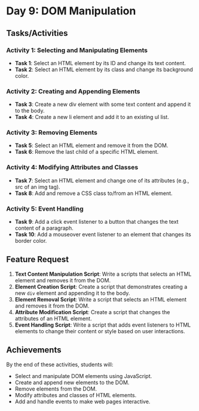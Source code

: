 # Day 9: DOM Manipulation

## Tasks/Activities

### Activity 1: Selecting and Manipulating Elements

- **Task 1**: Select an HTML element by its ID and change its text content.
- **Task 2**: Select an HTML element by its class and change its background color.

### Activity 2: Creating and Appending Elements

- **Task 3**: Create a new div element with some text content and append it to the body.
- **Task 4**: Create a new li element and add it to an existing ul list.

### Activity 3: Removing Elements

- **Task 5**: Select an HTML element and remove it from the DOM.
- **Task 6**: Remove the last child of a specific HTML element.

### Activity 4: Modifying Attributes and Classes

- **Task 7**: Select an HTML element and change one of its attributes (e.g., src of an img tag).
- **Task 8**: Add and remove a CSS class to/from an HTML element.

### Activity 5: Event Handling

- **Task 9**: Add a click event listener to a button that changes the text content of a paragraph.
- **Task 10**: Add a mouseover event listener to an element that changes its border color.

## Feature Request

1. **Text Content Manipulation Script**: Write a scripts that selects an HTML element and removes it from the DOM.
2. **Element Creation Script**: Create a script that demonstrates creating a new `div` element and appending it to the body.
3. **Element Removal Script**: Write a script that selects an HTML element and removes it from the DOM.
4. **Attribute Modification Script**: Create a script that changes the attributes of an HTML element.
5. **Event Handling Script**: Write a script that adds event listeners to HTML elements to change their content or style based on user interactions.

## Achievements

By the end of these activities, students will:

- Select and manipulate DOM elements using JavaScript.
- Create and append new elements to the DOM.
- Remove elements from the DOM.
- Modify attributes and classes of HTML elements.
- Add and handle events to make web pages interactive.
